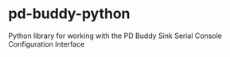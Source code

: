 # pd-buddy-python

Python library for working with the PD Buddy Sink Serial Console Configuration Interface